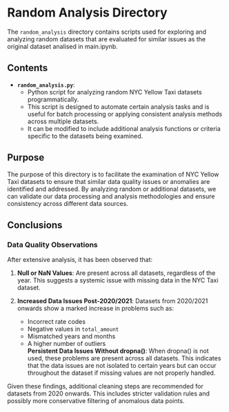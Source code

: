 # Random Analysis Directory

The `random_analysis` directory contains scripts used for exploring and analyzing random datasets that are evaluated for similar issues as the original dataset analised in main.ipynb.

## Contents
- **`random_analysis.py`**: 
  - Python script for analyzing random NYC Yellow Taxi datasets programmatically.
  - This script is designed to automate certain analysis tasks and is useful for batch processing or applying consistent analysis methods across multiple datasets.
  - It can be modified to include additional analysis functions or criteria specific to the datasets being examined.

## Purpose

The purpose of this directory is to facilitate the examination of NYC Yellow Taxi datasets to ensure that similar data quality issues or anomalies are identified and addressed. By analyzing random or additional datasets, we can validate our data processing and analysis methodologies and ensure consistency across different data sources.

## Conclusions

### Data Quality Observations

After extensive analysis, it has been observed that:

1. **Null or NaN Values**: Are present across all datasets, regardless of the year. This suggests a systemic issue with missing data in the NYC Taxi dataset.

2. **Increased Data Issues Post-2020/2021**: Datasets from 2020/2021 onwards show a marked increase in problems such as:
   - Incorrect rate codes
   - Negative values in `total_amount`
   - Mismatched years and months
   - A higher number of outliers<br />
   **Persistent Data Issues Without dropna()**: When dropna() is not used, these problems are present across all datasets. This indicates that the data issues are not isolated to certain years but can occur throughout the dataset if missing values are not properly handled.

Given these findings, additional cleaning steps are recommended for datasets from 2020 onwards. This includes stricter validation rules and possibly more conservative filtering of anomalous data points.